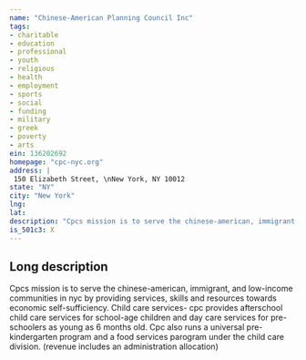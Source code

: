 ```yaml
---
name: "Chinese-American Planning Council Inc"
tags:
- charitable
- education
- professional
- youth
- religious
- health
- employment
- sports
- social
- funding
- military
- greek
- poverty
- arts
ein: 136202692
homepage: "cpc-nyc.org"
address: |
 150 Elizabeth Street, \nNew York, NY 10012
state: "NY"
city: "New York"
lng: 
lat: 
description: "Cpcs mission is to serve the chinese-american, immigrant, and low-income communities in nyc by providing services, skills and resources towards economic self-sufficiency. "
is_501c3: X
---
```


## Long description

Cpcs mission is to serve the chinese-american, immigrant, and low-income communities in nyc by providing services, skills and resources towards economic self-sufficiency. Child care services- cpc provides afterschool child care services for school-age children and day care services for pre-schoolers as young as 6 months old. Cpc also runs a universal pre-kindergarten program and a food services parogram under the child care division. (revenue includes an administration allocation)
